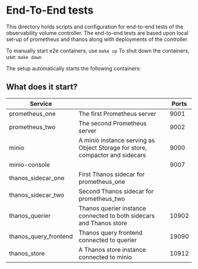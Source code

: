 # End-To-End tests

This directory holds scripts and configuration for end-to-end tests of the observability volume controller.
The end-to-end tests are based upon local set-up of prometheus and thanos along with deployments of the controller.

To manually start e2e containers, use  `make up`
To shut down the containers, use: `make down`

The setup automatically starts  the following containers:  

## What does it start?

| Service               |                                                                              | Ports |
|-----------------------|------------------------------------------------------------------------------|-------|
| prometheus_one        | The first Prometheus server                                                  | 9001  |
| prometheus_two        | The second Prometheus server                                                 | 9002  |
| minio                 | A minio instance serving as Object Storage for store, compactor and sidecars | 9000  |
| minio-console         |                                                                              | 9007  |
| thanos_sidecar_one    | First Thanos sidecar for prometheus_one                                      |       |
| thanos_sidecar_two    | Second Thanos sidecar for prometheus_two                                     |       |
| thanos_querier        | Thanos querier instance connected to both sidecars and Thanos store          | 10902 |
| thanos_query_frontend | Thanos query frontend connected to querier                                   | 19090 |
| thanos_store          | A Thanos store instance connected to minio                                   | 10912 |


